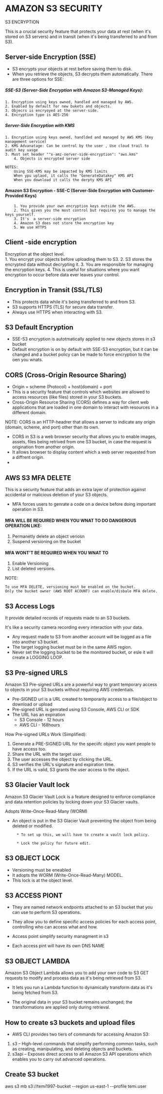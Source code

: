 # AMAZON S3 SECURITY 

S3  ENCRYPTION

This is a crucial security feature that protects your data at rest (when it's stored on S3 servers) and in transit (when it's being transferred to and from S3).

## Server-side Encryption (SSE)
- S3 encrypts your objects at rest before saving them to disk.
- When you retrieve the objects, S3 decrypts them automatically.
There are three options for SSE:

##### SSE-S3 (Server-Side Encryption with Amazon S3-Managed Keys):
    1. Encryption using keys owned, handled and managed by AWS.
    2. Enabled by default for new bukets and objects.
    3. Objecrs is encryoyed at the server-side.
    4. Encryption type is AES-256


##### Server-Side Encryption with KMS 
    1. Encryption using keys owned, handlded and managed by AWS KMS (Key management service)
    2. KMS Advanatage: Can be control by the user , Use cloud trail to audit key uasge 
    3. Must set header ""x-amz-server-side-encryption": "aws.kms"
        4. Objects is encrypted server side
   
    NOTES:
        Using SSE-KMS may be impacted by KMS limits
        When ypu uplaod, it calls the "GenerateDatakey" KMS API 
        When you download it calls the derpty KMS API 

#### Amazon S3 Encryption - SSE-C (Server-Side Encryption with Customer-Provided Keys)

        1. You provide your own encryption keys outside the AWS.
        2. This gives you the most control but requires you to manage the keys yourself.
        3. It's  a server-side encryption 
        4. Amazon S3 does not store the encryption key 
        5. We use HTTPS 
   
 ## Client -side encryption
 Encryption at the object level.  
    1. You encrypt your objects before uploading them to S3.
    2. S3 stores the encrypted data without decrypting it.
    3. You are responsible for managing the encryption keys.
    4. This is useful for situations where you want encryption to occur before data ever leaves your control.

        
## Encryption in Transit (SSL/TLS)
* This protects data while it's being transferred to and from S3.
* S3 supports HTTPS (TLS) for secure data transfer.
* Always use HTTPS when interacting with S3.


## S3 Default Encryption
* SSE-S3 encryption is autotmatically applied to new objects stores in s3 bucket
* Default encryption is on by default with SSE-S3 encryption, but it can be changed and a bucket policy can be made to force encryption to the oen you wnats.



## CORS (Cross-Origin Resource Sharing)
* Origin = scheme (Protocol) + host(domain) + port 
* This is a security feature that controls which websites are allowed to access resources (like files) stored in your S3 buckets. 
* Cross-Origin Resource Sharing (CORS) defines a way for client web applications that are loaded in one domain to interact with resources in a different domain.  

NOTE: 
CORS is an HTTP-headrer that allows a server to indicate any origin (domain, scheme, and port) other than its own. 

* CORS in S3 is a web browser security that allows you to enable images, assets, files being retrived from one S3 bucket, in case the request is origination from another origin. 
* It allows browser to display content which a web server requested from a diffrent origin. 
* 

## AWS S3 MFA DELETE 
This is a security feature that adds an extra layer of protection against accidental or malicious deletion of your S3 objects.
* MFA forces users to genrate a code on a device before doing important operation in S3. 
#### MFA WILL BE REQUIRED WHEN YOU WNAT TO DO DANGEROUS OPERATION LIKE: 
1. Permanetly delete an object veriosn 
2. Suspend versioning on the bucket 

#### MFA WONT'T BE REQUIRED WHEN YOU WNAT TO 
1. Enable Versioning 
2. List deleted versions.

NOTE:

    To use MFA DELETE, versioning must be enabled on the bucket. 
    Only the bucket owner (AWS ROOT ACOUNT) can enable/disbale MFA delete. 

## S3 Access Logs 
It provide detailed records of requests made to an S3 buckets. 

It's like a security camera recording every interaction with your data.

* Any request made to S3 from another account will be logged as a file into another s3 bucket. 
* The target logging bucket must be in the same AWS region. 
* Never set the logging bucket to be the monitored bucket, or esle it will create a LOGGING LOOP. 


## S3 Pre-signed URLS
Amazon S3 Pre-signed URLs are a powerful way to grant temporary access to objects in your S3 buckets without requiring AWS credentials. 

* Pre-SIGNED url is a URL created to temporarily access to a file/object  to download or upload
* Pre-signed URL is genrated using S3 Console, AWS CLI or SDK 
* The URL has an expiration 
    * S3 Console - 12 hours 
    * AWS CLI - 168hours 

How Pre-signed URLs Work (Simplified):
1. Generate a PRE-SIGNED URL for the speciifc object you want people to have access too.
2. Share the URL with the target user. 
3. The user accesses the object by clicking the URL.
4. S3 verifies the URL's signature and expiration time.
5. If the URL is valid, S3 grants the user access to the object.

## S3 Glacier Vault lock 
Amazon S3 Glacier Vault Lock is a feature designed to enforce compliance and data retention policies by locking down your S3 Glacier vaults.

Adopts Write-Once-Read-Many (WORM)
- An object is put in the S3 Glacier Vault preventing the object from being deleted or modified.

        * To set up this, we will have to create a vault lock policy.

        * Lock the policy for future edit.

## S3 OBJECT LOCK 
- Versioning must be eneabled
- It adopts the WORM (Write-Once-Read-Many) MODEL.
- This lock is at the object level. 

## S3 ACCESS PIONT 
* They are named network endpoints attached to an S3 bucket that you can use to perform S3 operations.

* They allow you to define specific access policies for each access point, controlling who can access what and how.

* Access point simplify security managment in s3 
* Each access pint will have its own DNS NAME 

## S3 OBJECT LAMBDA 
Amazon S3 Object Lambda allows you to add your own code to S3 GET requests to modify and process data as it's being retrieved from S3. 

* It lets you run a Lambda function to dynamically transform data as it's being fetched from S3.

* The original data in your S3 bucket remains unchanged; the transformations are applied only during retrieval.


## How to create s3 buckets and upload files
* AWS CLI provides two tiers of commands for accessing Amazon S3:
1. s3 – High-level commands that simplify performing common tasks, such as creating, manipulating, and deleting objects and buckets.
2. s3api – Exposes direct access to all Amazon S3 API operations which enables you to carry out advanced operations.

## Create S3 bucket
aws s3 mb s3://temi1997-bucket --region us-east-1 --profile temi.user